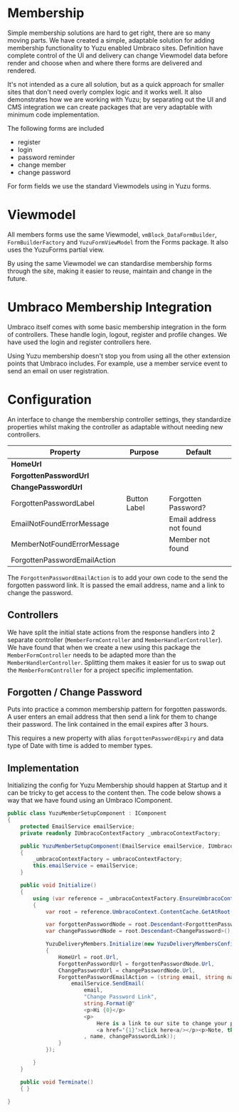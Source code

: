 # Membership

Simple membership solutions are hard to get right, there are so many moving parts. We have created a simple, adaptable solution for adding membership functionality to Yuzu enabled Umbraco sites. Definition have complete control of the UI and delivery can change Viewmodel data before render and choose when and where there forms are delivered and rendered.

It's not intended as a cure all solution, but as a quick approach for smaller sites that don't need overly complex logic and it works well. It also demonstrates how we are working with Yuzu; by separating out the UI and CMS integration we can create packages that are very adaptable with minimum code implementation.

The following forms are included

- register
- login
- password reminder
- change member
- change password

For form fields we use the standard Viewmodels using in Yuzu forms. 

# Viewmodel

All members forms use the same Viewmodel, `vmBlock_DataFormBuilder`, `FormBuilderFactory` and `YuzuFormViewModel` from the Forms package. It also uses the YuzuForms partial view.

By using the same Viewmodel we can standardise membership forms through the site, making it easier to reuse, maintain and change in the future.

# Umbraco Membership Integration

Umbraco itself comes with some basic membership integration in the form of controllers. These handle login, logout, register and profile changes. We have used the login and register controllers here. 

Using Yuzu membership doesn't stop you from using all the other extension points that Umbraco includes. For example, use a member service event to send an email on user registration.

# Configuration

An interface to change the membership controller settings, they standardize properties whilst making the controller as adaptable without needing new controllers. 

| Property    			    	| Purpose 			        |Default 			        |
| ----------------------------- | --------------------------|---------------------------|
| **HomeUrl**		            |                           |                           |
| **ForgottenPasswordUrl**      |                           |                           |
| **ChangePasswordUrl**		    |                           |                           |
| ForgottenPasswordLabel        | Button Label              | Forgotten Password?       |
| EmailNotFoundErrorMessage     |                           | Email address not found   |
| MemberNotFoundErrorMessage    |                           | Member not found          |
| ForgottenPasswordEmailAction  |                           |                           |

The `ForgottenPasswordEmailAction` is to add your own code to the send the forgotten password link. It is passed the email address, name and a link to change the password.

## Controllers

We have split the initial state actions from the response handlers into 2 separate controller (`MemberFormController` and `MemberHandlerController`). We have found that when we create a new using this package the `MemberFormController` needs to be adapted more than the `MemberHandlerController`. Splitting them makes it easier for us to swap out the `MemberFormController` for a project specific implementation.

## Forgotten / Change Password

Puts into practice a common membership pattern for forgotten passwords. A user enters an email address that then send a link for them to change their password. The link contained in the email expires after 3 hours. 

This requires a new property with alias `forgottenPasswordExpiry` and data type of Date with time is added to member types.

## Implementation

Initializing the config for Yuzu Membership should happen at Startup and it can be tricky to get access to the content then. The code below shows a way that we have found using an Umbraco IComponent.

``` c#
public class YuzuMemberSetupComponent : IComponent
{
    protected EmailService emailService;
    private readonly IUmbracoContextFactory _umbracoContextFactory;

    public YuzuMemberSetupComponent(EmailService emailService, IUmbracoContextFactory umbracoContextFactory)
    {
        _umbracoContextFactory = umbracoContextFactory;
        this.emailService = emailService;
    }

    public void Initialize()
    {
        using (var reference = _umbracoContextFactory.EnsureUmbracoContext())
        {
            var root = reference.UmbracoContext.ContentCache.GetAtRoot().FirstOrDefault();

            var forgottenPasswordNode = root.Descendant<ForgotttenPassword>();
            var changePasswordNode = root.Descendant<ChangePassword>();

            YuzuDeliveryMembers.Initialize(new YuzuDeliveryMembersConfiguration()
            {
                HomeUrl = root.Url,
                ForgottenPasswordUrl = forgottenPasswordNode.Url,
                ChangePasswordUrl = changePasswordNode.Url,
                ForgottenPasswordEmailAction = (string email, string name, string changePasswordLink) => {
                    emailService.SendEmail(
                        email,
                        "Change Password Link",
                        string.Format(@"
                        <p>Hi {0}</p>
                        <p>
                            Here is a link to our site to change your password 
                            <a href='{1}'>click here<a/></p><p>Note, this link is only valid for 3 hours"
                        , name, changePasswordLink));
                }
            });

        }
    }

    public void Terminate()
    { }

}
```